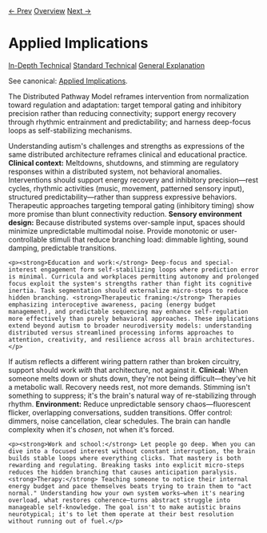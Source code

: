 <link rel="stylesheet" href="../assets/css/tabs.css">
<script src="../assets/js/tabstate.js"></script>

<div class="navline">
  <a data-nav href="./energetic-collapse">← Prev</a>
  <a data-nav href="../index">Overview</a>
  <a data-nav href="./distributed-pathway-model">Next →</a>
</div>

# Applied Implications

<div class="tabset">
  <div class="tab-choices">
    <a href="#" data-tab="tab-tech">In-Depth Technical</a>
    <a href="#" data-tab="tab-std">Standard Technical</a>
    <a href="#" data-tab="tab-gen">General Explanation</a>
  </div>

  <div id="tab-tech" class="tab-panel">
    <p class="note">
      See canonical: <a href="../higher-resolution-hypothesis.md#applied-implications">Applied Implications</a>.
    </p>
    <p>The Distributed Pathway Model reframes intervention from normalization toward regulation and adaptation: target temporal gating and inhibitory precision rather than reducing connectivity; support energy recovery through rhythmic entrainment and predictability; and harness deep-focus loops as self-stabilizing mechanisms.</p>
  </div>

  <div id="tab-std" class="tab-panel">
    <p>Understanding autism's challenges and strengths as expressions of the same distributed architecture reframes clinical and educational practice. <strong>Clinical context:</strong> Meltdowns, shutdowns, and stimming are regulatory responses within a distributed system, not behavioral anomalies. Interventions should support energy recovery and inhibitory precision—rest cycles, rhythmic activities (music, movement, patterned sensory input), structured predictability—rather than suppress expressive behaviors. Therapeutic approaches targeting temporal gating (inhibitory timing) show more promise than blunt connectivity reduction. <strong>Sensory environment design:</strong> Because distributed systems over-sample input, spaces should minimize unpredictable multimodal noise. Provide monotonic or user-controllable stimuli that reduce branching load: dimmable lighting, sound damping, predictable transitions.</p>

    <p><strong>Education and work:</strong> Deep-focus and special-interest engagement form self-stabilizing loops where prediction error is minimal. Curricula and workplaces permitting autonomy and prolonged focus exploit the system's strengths rather than fight its cognitive inertia. Task segmentation should externalize micro-steps to reduce hidden branching. <strong>Therapeutic framing:</strong> Therapies emphasizing interoceptive awareness, pacing (energy budget management), and predictable sequencing may enhance self-regulation more effectively than purely behavioral approaches. These implications extend beyond autism to broader neurodiversity models: understanding distributed versus streamlined processing informs approaches to attention, creativity, and resilience across all brain architectures.</p>
  </div>

  <div id="tab-gen" class="tab-panel">
    <p>If autism reflects a different wiring pattern rather than broken circuitry, support should work <em>with</em> that architecture, not against it. <strong>Clinical:</strong> When someone melts down or shuts down, they're not being difficult—they've hit a metabolic wall. Recovery needs rest, not more demands. Stimming isn't something to suppress; it's the brain's natural way of re-stabilizing through rhythm. <strong>Environment:</strong> Reduce unpredictable sensory chaos—fluorescent flicker, overlapping conversations, sudden transitions. Offer control: dimmers, noise cancellation, clear schedules. The brain can handle complexity when it's <em>chosen</em>, not when it's forced.</p>

    <p><strong>Work and school:</strong> Let people go deep. When you can dive into a focused interest without constant interruption, the brain builds stable loops where everything clicks. That mastery is both rewarding and regulating. Breaking tasks into explicit micro-steps reduces the hidden branching that causes anticipation paralysis. <strong>Therapy:</strong> Teaching someone to notice their internal energy budget and pace themselves beats trying to train them to "act normal." Understanding how your own system works—when it's nearing overload, what restores coherence—turns abstract struggle into manageable self-knowledge. The goal isn't to make autistic brains neurotypical; it's to let them operate at their best resolution without running out of fuel.</p>
  </div>
</div>
